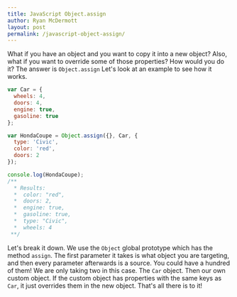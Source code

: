```yaml
---
title: JavaScript Object.assign
author: Ryan McDermott
layout: post
permalink: /javascript-object-assign/
---
```

What if you have an object and you want to copy it into a new object? Also, what if you want to override some of those properties? How would you do it? The answer is `Object.assign` Let's look at an example to see how it works.

```js
var Car = {
  wheels: 4,
  doors: 4,
  engine: true,
  gasoline: true
};

var HondaCoupe = Object.assign({}, Car, {
  type: 'Civic',
  color: 'red',
  doors: 2
});

console.log(HondaCoupe);
/**
  * Results:
  *  color: "red",
  *  doors: 2,
  *  engine: true,
  *  gasoline: true,
  *  type: "Civic",
  *  wheels: 4
 **/
```

Let's break it down. We use the `Object` global prototype which has the method `assign`. The first parameter it takes is what object you are targeting, and then every parameter afterwards is a source. You could have a hundred of them! We are only taking two in this case. The `Car` object. Then our own custom object. If the custom object has properties with the same keys as `Car`, it just overrides them in the new object. That's all there is to it!
